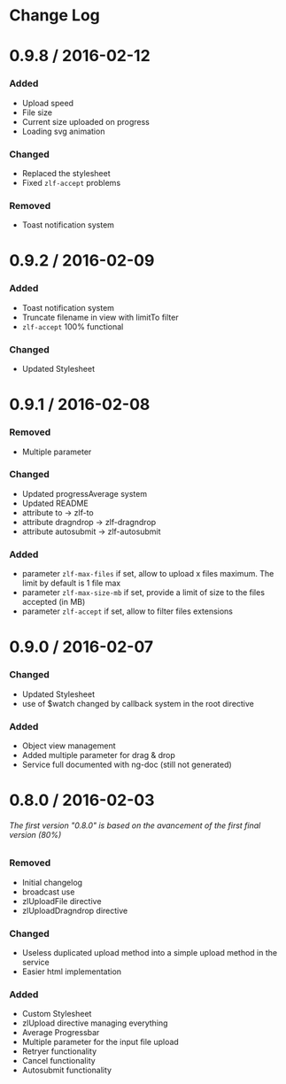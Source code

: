 # Change Log

0.9.8 / 2016-02-12
==================

### Added
 * Upload speed
 * File size
 * Current size uploaded on progress
 * Loading svg animation

### Changed
 * Replaced the stylesheet
 * Fixed `zlf-accept` problems

### Removed
 * Toast notification system


0.9.2 / 2016-02-09
==================

### Added
 * Toast notification system
 * Truncate filename in view with limitTo filter
 * `zlf-accept` 100% functional

### Changed
 * Updated Stylesheet


0.9.1 / 2016-02-08
==================

### Removed
  * Multiple parameter

### Changed
  * Updated progressAverage system
  * Updated README
  * attribute to -> zlf-to
  * attribute dragndrop -> zlf-dragndrop
  * attribute autosubmit -> zlf-autosubmit

### Added
 * parameter `zlf-max-files` if set, allow to upload x files maximum. The limit by default is 1 file max
 * parameter `zlf-max-size-mb` if set, provide a limit of size to the files accepted (in MB)
 * parameter `zlf-accept` if set, allow to filter files extensions


0.9.0 / 2016-02-07
==================


### Changed
  * Updated Stylesheet
  * use of $watch changed by callback system in the root directive

### Added
  * Object view management
  * Added multiple parameter for drag & drop
  * Service full documented with ng-doc (still not generated)


0.8.0 / 2016-02-03
==================
###### The first version "0.8.0" is based on the avancement of the first final version (80%)

### Removed
  * Initial changelog
  * broadcast use
  * zlUploadFile directive
  * zlUploadDragndrop directive

### Changed
  * Useless duplicated upload method into a simple upload method in the service
  * Easier html implementation

### Added
  * Custom Stylesheet
  * zlUpload directive managing everything
  * Average Progressbar
  * Multiple parameter for the input file upload
  * Retryer functionality
  * Cancel functionality
  * Autosubmit functionality
